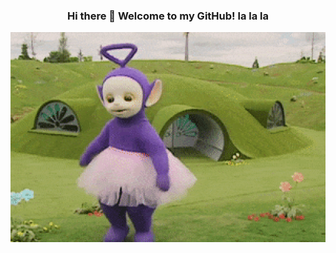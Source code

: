 ### <p align= center> Hi there 👋 Welcome to my GitHub! la la la <p>

<p align="center">
    <img width="600" src="200.gif" alt="tinky winky">
</p>
